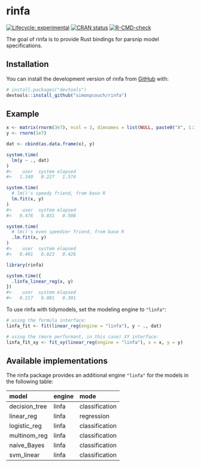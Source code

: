 
<!-- README.md is generated from README.Rmd. Please edit that file -->

# rinfa

<!-- badges: start -->

[![Lifecycle:
experimental](https://img.shields.io/badge/lifecycle-experimental-orange.svg)](https://lifecycle.r-lib.org/articles/stages.html#experimental)
[![CRAN
status](https://www.r-pkg.org/badges/version/rinfa)](https://CRAN.R-project.org/package=rinfa)
[![R-CMD-check](https://github.com/simonpcouch/rinfa/actions/workflows/R-CMD-check.yaml/badge.svg)](https://github.com/simonpcouch/rinfa/actions/workflows/R-CMD-check.yaml)
<!-- badges: end -->

The goal of rinfa is to provide Rust bindings for parsnip model
specifications.

## Installation

You can install the development version of rinfa from
[GitHub](https://github.com/) with:

``` r
# install.packages("devtools")
devtools::install_github("simonpcouch/rinfa")
```

## Example

``` r
x <- matrix(rnorm(3e7), ncol = 3, dimnames = list(NULL, paste0("X", 1:3)))
y <- rnorm(1e7)

dat <- cbind(as.data.frame(x), y)

system.time(
  lm(y ~ ., dat)
)
#>    user  system elapsed 
#>   1.340   0.227   1.574

system.time(
  # lm()'s speedy friend, from base R
  lm.fit(x, y)
)
#>    user  system elapsed 
#>   0.476   0.031   0.508

system.time(
  # lm()'s even speedier friend, from base R
  .lm.fit(x, y)
)
#>    user  system elapsed 
#>   0.401   0.023   0.426

library(rinfa)

system.time({
  .linfa_linear_reg(x, y)
})
#>    user  system elapsed 
#>   0.217   0.081   0.301
```

To use rinfa with tidymodels, set the modeling engine to `"linfa"`:

``` r
# using the formula interface:
linfa_fit <- fit(linear_reg(engine = "linfa"), y ~ ., dat)

# using the (more performant, in this case) XY interface:
linfa_fit_xy <- fit_xy(linear_reg(engine = "linfa"), x = x, y = y)
```

## Available implementations

The rinfa package provides an additional engine `"linfa"` for the models
in the following table:

| model         | engine | mode           |
|:--------------|:-------|:---------------|
| decision_tree | linfa  | classification |
| linear_reg    | linfa  | regression     |
| logistic_reg  | linfa  | classification |
| multinom_reg  | linfa  | classification |
| naive_Bayes   | linfa  | classification |
| svm_linear    | linfa  | classification |
